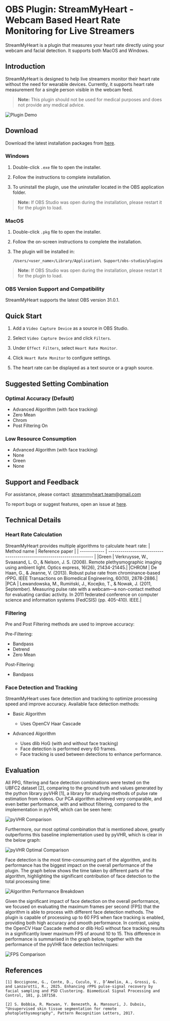 # OBS Plugin: StreamMyHeart - Webcam Based Heart Rate Monitoring for Live Streamers
StreamMyHeart is a plugin that measures your heart rate directly using your webcam and facial detection. It supports both MacOS and Windows.

## Introduction

StreamMyHeart is designed to help live streamers monitor their heart rate without the need for wearable devices. Currently, it supports heart rate measurement for a single person visible in the webcam feed.

> **Note:** This plugin should not be used for medical purposes and does not provide any medical advice.

![Plugin Demo](assets/demo.png)

## Download
Download the latest installation packages from [here](https://github.com/Maciek03102003/StreamMyHeart/releases).

### Windows
1. Double-click `.exe` file to open the installer.

2. Follow the instructions to complete installation.

3. To uninstall the plugin, use the uninstaller located in the OBS application folder.

> **Note:** If OBS Studio was open during the installation, please restart it for the plugin to load.

### MacOS
1. Double-click `.pkg` file to open the installer.

2. Follow the on-screen instructions to complete the installation.

3. The plugin will be installed in:
    ```
    /Users/<user_name>/Library/Application\ Support/obs-studio/plugins
    ```

> **Note:** If OBS Studio was open during the installation, please restart it for the plugin to load.

### OBS Version Support and Compatibility
StreamMyHeart supports the latest OBS version 31.0.1.

## Quick Start

1. Add a `Video Capture Device` as a source in OBS Studio.

2. Select `Video Capture Device` and click `Filters`.

3. Under `Effect Filters`, select `Heart Rate Monitor`.

4. Click `Heart Rate Monitor` to configure settings.

5. The heart rate can be displayed as a text source or a graph source.

## Suggested Setting Combination

### Optimal Accuracy (Default)
- Advanced Algorithm (with face tracking)
- Zero Mean
- Chrom
- Post Filtering On

### Low Resource Consumption
- Advanced Algorithm (with face tracking)
- None
- Green
- None

## Support and Feedback

For assistance, please contact: streammyheart.team@gmail.com

To report bugs or suggest features, open an issue at [here](https://github.com/Maciek03102003/StreamMyHeart/issues).

## Technical Details

### Heart Rate Calculation
StreamMyHeart provides multiple algorithms to calculate heart rate:
| Method name    |  Reference paper |
| ------------ | ---------------------------------------------------------------------- |
|Green    | Verkruysse, W., Svaasand, L. O., & Nelson, J. S. (2008). Remote plethysmographic imaging using ambient light. Optics express, 16(26), 21434-21445.|
|CHROM    | De Haan, G., & Jeanne, V. (2013). Robust pulse rate from chrominance-based rPPG. IEEE Transactions on Biomedical Engineering, 60(10), 2878-2886.|
|PCA      | Lewandowska, M., Rumiński, J., Kocejko, T., & Nowak, J. (2011, September). Measuring pulse rate with a webcam—a non-contact method for evaluating cardiac activity. In 2011 federated conference on computer science and information systems (FedCSIS) (pp. 405-410). IEEE.|

### Filtering
Pre and Post Filtering methods are used to improve accuracy:

Pre-Filtering:
- Bandpass
- Detrend
- Zero Mean

Post-Filtering:
- Bandpass

### Face Detection and Tracking
StreamMyHeart uses face detection and tracking to optimize processing speed and improve accuracy. Available face detection methods:

- Basic Algorithm
    - Uses OpenCV Haar Cascade

- Advanced Algorithm
    - Uses dlib HoG (with and without face tracking)
    - Face detection is performed every 60 frames.
    - Face tracking is used between detections to enhance performance.

## Evaluation
All PPG, filtering and face detection combinations were tested on the UBFC2 dataset [2], comparing to the ground truth and values generated by the python library pyVHR [1], a library for studying methods of pulse rate estimation from videos. Our PCA algorithm achieved very comparable, and even better performance, with and without filtering, compared to the implementation in pyVHR, which can be seen here:

![pyVHR Comparison](assets/comparison.png)

Furthermore, our most optimal combination that is mentioned above, greatly outperforms this baseline implementation used by pyVHR, which is clear in the below graph:

![pyVHR Optimal Comparison](assets/optimal.png)

Face detection is the most time-consuming part of the algorithm, and its performance has the biggest impact on the overall performance of the plugin. The graph below shows the time taken by different parts of the algorithm, highlighting the significant contribution of face detection to the total processing time:

![Algorithm Performance Breakdown](assets/performance.png)

Given the significant impact of face detection on the overall performance, we focused on evaluating the maximum frames per second (FPS) that the algorithm is able to process with different face detection methods. The plugin is capable of processing up to 60 FPS when face tracking is enabled, providing both high accuracy and smooth performance. In contrast, using the OpenCV Haar Cascade method or dlib HoG without face tracking results in a significantly lower maximum FPS of around 10 to 15. This difference in performance is summarised in the graph below, together with the performance of the pyVHR face detection techniques:

![FPS Comparison](assets/maxfps.png)

## References
```
[1] Boccignone, G., Conte, D., Cuculo, V., D’Amelio, A., Grossi, G. and Lanzarotti, R., 2025. Enhancing rPPG pulse-signal recovery by facial sampling and PSD Clustering. Biomedical Signal Processing and Control, 101, p.107158.
```
```
[2] S. Bobbia, R. Macwan, Y. Benezeth, A. Mansouri, J. Dubois, "Unsupervised skin tissue segmentation for remote photoplethysmography", Pattern Recognition Letters, 2017.
```
